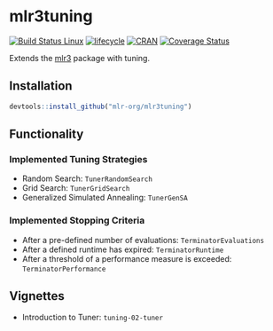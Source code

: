 # mlr3tuning

[![Build Status Linux](https://travis-ci.org/mlr-org/mlr3tuning.svg?branch=master)](https://travis-ci.org/mlr-org/mlr3tuning) [![lifecycle](https://img.shields.io/badge/lifecycle-experimental-orange.svg)](https://www.tidyverse.org/lifecycle/#experimental) [![CRAN](https://www.r-pkg.org/badges/version/mlr3tuning)](https://cran.r-project.org/package=mlr3tuning) [![Coverage Status](https://coveralls.io/repos/github/mlr-org/mlr3tuning/badge.svg?branch=master)](https://coveralls.io/github/mlr-org/mlr3tuning?branch=master)

Extends the [mlr3](https://mlr3.mlr-org.com) package with tuning.

## Installation

```r
devtools::install_github("mlr-org/mlr3tuning")
```



## Functionality

### Implemented Tuning Strategies

-   Random Search: `TunerRandomSearch`
-   Grid Search: `TunerGridSearch`
-   Generalized Simulated Annealing: `TunerGenSA`

### Implemented Stopping Criteria

-   After a pre-defined number of evaluations: `TerminatorEvaluations`
-   After a defined runtime has expired: `TerminatorRuntime`
-   After a threshold of a performance measure is exceeded: `TerminatorPerformance`


## Vignettes

-   Introduction to Tuner: `tuning-02-tuner`
